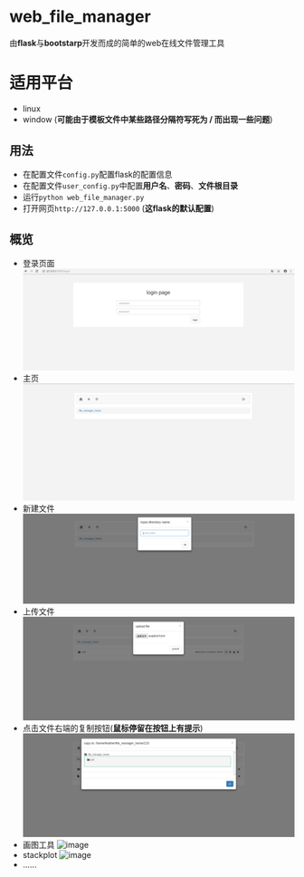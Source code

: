 # web_file_manager
由**flask**与**bootstarp**开发而成的简单的web在线文件管理工具

# 适用平台
+ linux
+ window (**可能由于模板文件中某些路径分隔符写死为 / 而出现一些问题**)

## 用法
+ 在配置文件`config.py`配置flask的配置信息
+ 在配置文件`user_config.py`中配置**用户名**、**密码**、**文件根目录**
+ 运行`python web_file_manager.py`
+ 打开网页`http://127.0.0.1:5000` (**这flask的默认配置**)

## 概览
+ 登录页面
  ![image](https://github.com/featherL/web_file_manager/raw/master/screenshots/login.png)
+ 主页
  ![image](https://github.com/featherL/web_file_manager/raw/master/screenshots/index.png)
+ 新建文件
  ![image](https://github.com/featherL/web_file_manager/raw/master/screenshots/new_dir.png)
+ 上传文件
  ![image](https://github.com/featherL/web_file_manager/raw/master/screenshots/upload.png)
+ 点击文件右端的复制按钮(**鼠标停留在按钮上有提示**)
  ![image](https://github.com/featherL/web_file_manager/raw/master/screenshots/copy.png)
+ 画图工具
  ![image](https://github.com/featherL/web_file_manager/raw/master/screenshots/img_tools.png)
+ stackplot
  ![image](https://github.com/featherL/web_file_manager/raw/master/screenshots/stackplot.png)
+ ......
